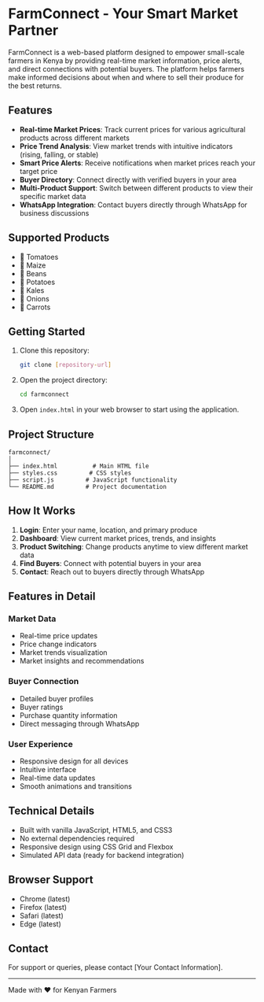 # FarmConnect - Your Smart Market Partner

FarmConnect is a web-based platform designed to empower small-scale farmers in Kenya by providing real-time market information, price alerts, and direct connections with potential buyers. The platform helps farmers make informed decisions about when and where to sell their produce for the best returns.

## Features 

- **Real-time Market Prices**: Track current prices for various agricultural products across different markets
- **Price Trend Analysis**: View market trends with intuitive indicators (rising, falling, or stable)
- **Smart Price Alerts**: Receive notifications when market prices reach your target price
- **Buyer Directory**: Connect directly with verified buyers in your area
- **Multi-Product Support**: Switch between different products to view their specific market data
- **WhatsApp Integration**: Contact buyers directly through WhatsApp for business discussions

## Supported Products 

- 🍅 Tomatoes
- 🌽 Maize
- 🫘 Beans
- 🥔 Potatoes
- 🥬 Kales
- 🧅 Onions
- 🥕 Carrots

## Getting Started 

1. Clone this repository:
   ```bash
   git clone [repository-url]
   ```

2. Open the project directory:
   ```bash
   cd farmconnect
   ```

3. Open `index.html` in your web browser to start using the application.

## Project Structure 

```
farmconnect/
│
├── index.html          # Main HTML file
├── styles.css         # CSS styles
├── script.js         # JavaScript functionality
└── README.md         # Project documentation
```

## How It Works 

1. **Login**: Enter your name, location, and primary produce
2. **Dashboard**: View current market prices, trends, and insights
3. **Product Switching**: Change products anytime to view different market data
4. **Find Buyers**: Connect with potential buyers in your area
5. **Contact**: Reach out to buyers directly through WhatsApp

## Features in Detail 

### Market Data
- Real-time price updates
- Price change indicators
- Market trends visualization
- Market insights and recommendations

### Buyer Connection
- Detailed buyer profiles
- Buyer ratings
- Purchase quantity information
- Direct messaging through WhatsApp

### User Experience
- Responsive design for all devices
- Intuitive interface
- Real-time data updates
- Smooth animations and transitions

## Technical Details 

- Built with vanilla JavaScript, HTML5, and CSS3
- No external dependencies required
- Responsive design using CSS Grid and Flexbox
- Simulated API data (ready for backend integration)

## Browser Support 

- Chrome (latest)
- Firefox (latest)
- Safari (latest)
- Edge (latest)


## Contact 

For support or queries, please contact [Your Contact Information].

---

Made with ❤️ for Kenyan Farmers 
